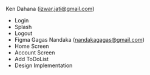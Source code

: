 Ken Dahana (izwar.jati@gmail.com)
- Login
- Splash
- Logout
- Figma
Gagas Nandaka (nandakagagas@gmail.com)
- Home Screen
- Account Screen
- Add ToDoList
- Design Implementation

